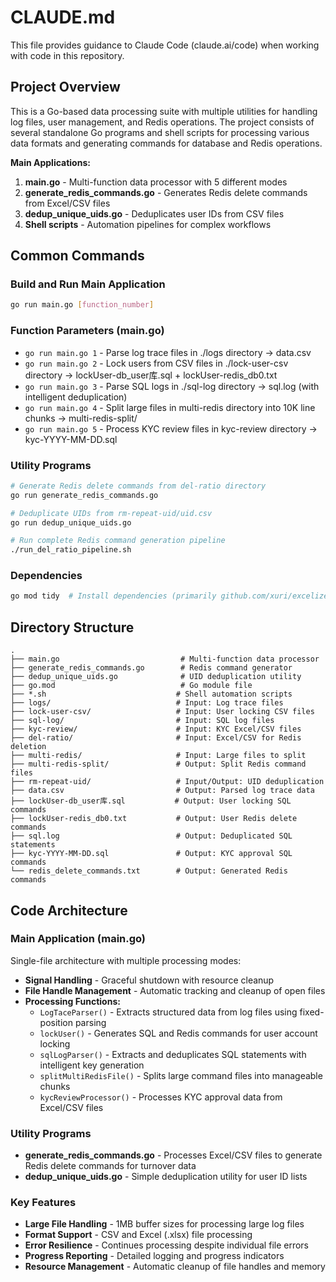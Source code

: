 # CLAUDE.md

This file provides guidance to Claude Code (claude.ai/code) when working with code in this repository.

## Project Overview

This is a Go-based data processing suite with multiple utilities for handling log files, user management, and Redis operations. The project consists of several standalone Go programs and shell scripts for processing various data formats and generating commands for database and Redis operations.

**Main Applications:**
1. **main.go** - Multi-function data processor with 5 different modes
2. **generate_redis_commands.go** - Generates Redis delete commands from Excel/CSV files
3. **dedup_unique_uids.go** - Deduplicates user IDs from CSV files
4. **Shell scripts** - Automation pipelines for complex workflows

## Common Commands

### Build and Run Main Application
```bash
go run main.go [function_number]
```

### Function Parameters (main.go)
- `go run main.go 1` - Parse log trace files in ./logs directory → data.csv
- `go run main.go 2` - Lock users from CSV files in ./lock-user-csv directory → lockUser-db_user库.sql + lockUser-redis_db0.txt
- `go run main.go 3` - Parse SQL logs in ./sql-log directory → sql.log (with intelligent deduplication)
- `go run main.go 4` - Split large files in multi-redis directory into 10K line chunks → multi-redis-split/
- `go run main.go 5` - Process KYC review files in kyc-review directory → kyc-YYYY-MM-DD.sql

### Utility Programs
```bash
# Generate Redis delete commands from del-ratio directory
go run generate_redis_commands.go

# Deduplicate UIDs from rm-repeat-uid/uid.csv
go run dedup_unique_uids.go

# Run complete Redis command generation pipeline
./run_del_ratio_pipeline.sh
```

### Dependencies
```bash
go mod tidy  # Install dependencies (primarily github.com/xuri/excelize/v2)
```

## Directory Structure

```
.
├── main.go                           # Multi-function data processor
├── generate_redis_commands.go        # Redis command generator
├── dedup_unique_uids.go              # UID deduplication utility
├── go.mod                            # Go module file
├── *.sh                             # Shell automation scripts
├── logs/                            # Input: Log trace files
├── lock-user-csv/                   # Input: User locking CSV files
├── sql-log/                         # Input: SQL log files
├── kyc-review/                      # Input: KYC Excel/CSV files
├── del-ratio/                       # Input: Excel/CSV for Redis deletion
├── multi-redis/                     # Input: Large files to split
├── multi-redis-split/               # Output: Split Redis command files
├── rm-repeat-uid/                   # Input/Output: UID deduplication
├── data.csv                         # Output: Parsed log trace data
├── lockUser-db_user库.sql           # Output: User locking SQL commands
├── lockUser-redis_db0.txt           # Output: User Redis delete commands
├── sql.log                          # Output: Deduplicated SQL statements
├── kyc-YYYY-MM-DD.sql               # Output: KYC approval SQL commands
└── redis_delete_commands.txt        # Output: Generated Redis commands
```

## Code Architecture

### Main Application (main.go)
Single-file architecture with multiple processing modes:

- **Signal Handling** - Graceful shutdown with resource cleanup
- **File Handle Management** - Automatic tracking and cleanup of open files
- **Processing Functions:**
  - `LogTaceParser()` - Extracts structured data from log files using fixed-position parsing
  - `lockUser()` - Generates SQL and Redis commands for user account locking
  - `sqlLogParser()` - Extracts and deduplicates SQL statements with intelligent key generation
  - `splitMultiRedisFile()` - Splits large command files into manageable chunks
  - `kycReviewProcessor()` - Processes KYC approval data from Excel/CSV files

### Utility Programs
- **generate_redis_commands.go** - Processes Excel/CSV files to generate Redis delete commands for turnover data
- **dedup_unique_uids.go** - Simple deduplication utility for user ID lists

### Key Features
- **Large File Handling** - 1MB buffer sizes for processing large log files
- **Format Support** - CSV and Excel (.xlsx) file processing
- **Error Resilience** - Continues processing despite individual file errors
- **Progress Reporting** - Detailed logging and progress indicators
- **Resource Management** - Automatic cleanup of file handles and memory